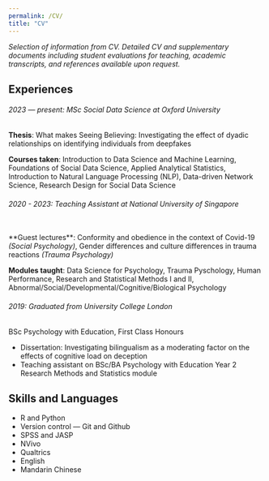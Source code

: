 ```yaml
---
permalink: /CV/
title: "CV"
---
```

<p><em>Selection of information from CV. Detailed CV and supplementary documents including student evaluations for teaching, academic transcripts, and references available upon request. </em></p>

## Experiences

###### 2023 — present: MSc Social Data Science at Oxford University
**Thesis**: What makes Seeing Believing: Investigating the effect of dyadic relationships on identifying individuals from deepfakes

**Courses taken**: Introduction to Data Science and Machine Learning, Foundations of Social Data Science, Applied Analytical Statistics, Introduction to Natural Language Processing (NLP), Data-driven Network Science, Research Design for Social Data Science

###### 2020 - 2023: Teaching Assistant at National University of Singapore
<br>
**Guest lectures**: Conformity and obedience in the context of Covid-19 <em>(Social Psychology)</em>, Gender differences and culture differences in trauma reactions <em>(Trauma Psychology)</em>

**Modules taught**: Data Science for Psychology, Trauma Pyschology, Human Performance, Research and Statistical Methods I and II, Abnormal/Social/Developmental/Cognitive/Biological Psychology 

###### 2019: Graduated from University College London
BSc Psychology with Education, First Class Honours
<ul>
    <li>Dissertation: Investigating bilingualism as a moderating factor on the effects of cognitive load on deception </li>
    <li>Teaching assistant on BSc/BA Psychology with Education Year 2 Research Methods and Statistics module</li>
</ul>


## Skills and Languages

<p><ul>
    <li>R and Python</li>
    <li>Version control — Git and Github</li>
    <li>SPSS and JASP</li>
    <li>NVivo</li>
    <li>Qualtrics</li>
    <li>English</li>
    <li>Mandarin Chinese</li>
</ul></p>
